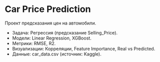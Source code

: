 # Car Price Prediction
Проект предсказания цен на автомобили.
- Задача: Регрессия (предсказание Selling_Price).
- Модели: Linear Regression, XGBoost.
- Метрики: RMSE, R2.
- Визуализации: Корреляции, Feature Importance, Real vs Predicted.
- Данные: car_data.csv (источник: Kaggle).
